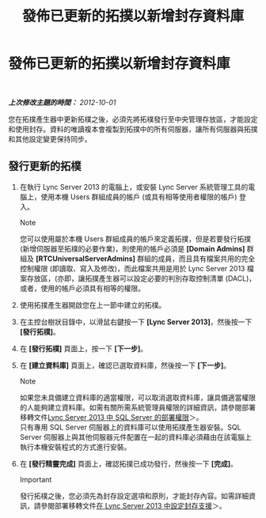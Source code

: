 ﻿---
title: 發佈已更新的拓撲以新增封存資料庫
TOCTitle: 發佈已更新的拓撲以新增封存資料庫
ms:assetid: 454c68df-2ef5-4b5f-a44c-4eee02635d45
ms:mtpsurl: https://technet.microsoft.com/zh-tw/library/JJ204860(v=OCS.15)
ms:contentKeyID: 49290771
ms.date: 08/10/2015
mtps_version: v=OCS.15
ms.translationtype: HT
---

# 發佈已更新的拓撲以新增封存資料庫

 

_**上次修改主題的時間：** 2012-10-01_

您在拓撲產生器中更新拓樸之後，必須先將拓樸發行至中央管理存放區，才能設定和使用封存。資料的唯讀複本會複製到拓撲中的所有伺服器，讓所有伺服器與拓撲和其他設定變更保持同步。

## 發行更新的拓樸

1.  在執行 Lync Server 2013 的電腦上，或安裝 Lync Server 系統管理工具的電腦上，使用本機 Users 群組成員的帳戶 (或具有相等使用者權限的帳戶) 登入。
    
    > [!NOTE]  
    > 您可以使用屬於本機 Users 群組成員的帳戶來定義拓撲，但是若要發行拓撲 (新增伺服器至拓樸的必要作業)，則使用的帳戶必須是 <strong>[Domain Admins]</strong> 群組及 <strong>[RTCUniversalServerAdmins]</strong> 群組的成員，而且具有檔案共用的完全控制權限 (即讀取、寫入及修改)，而此檔案共用是用於 Lync Server 2013 檔案存放區，(亦即，讓拓撲產生器可以設定必要的判別存取控制清單 (DACL)，或者，使用的帳戶必須具有相等的權限。
    


2.  使用拓撲產生器開啟您在上一節中建立的拓樸。

3.  在主控台樹狀目錄中，以滑鼠右鍵按一下 **\[Lync Server 2013\]**，然後按一下 **\[發行拓樸\]**。

4.  在 **\[發行拓樸\]** 頁面上，按一下 **\[下一步\]**。

5.  在 **\[建立資料庫\]** 頁面上，確認已選取資料庫，然後按一下 **\[下一步\]**。
    
    > [!NOTE]  
    > 如果您未具備建立資料庫的適當權限，可以取消選取資料庫，讓具備適當權限的人能夠建立資料庫。如需有關所需系統管理員權限的詳細資訊，請參閱部署移轉文件<a href="lync-server-2013-deployment-permissions-for-sql-server.md">Lync Server 2013 中 SQL Server 的部署權限</a>＞。<br />
    > 只有專用 SQL Server 伺服器上的資料庫可以使用拓撲產生器安裝。SQL Server 伺服器上與其他伺服器元件配置在一起的資料庫必須藉由在該電腦上執行本機安裝程式的方式進行安裝。


6.  在 **\[發行精靈完成\]** 頁面上，確認拓撲已成功發行，然後按一下 **\[完成\]**。
    
    > [!IMPORTANT]  
    > 發行拓樸之後，您必須先為封存設定選項和原則，才能封存內容。如需詳細資訊，請參閱部署移轉文件<a href="lync-server-2013-configuring-support-for-archiving.md">在 Lync Server 2013 中設定封存支援</a>＞。
    


